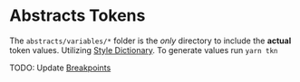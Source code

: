 # Abstracts Tokens

The `abstracts/variables/*` folder is the _only_ directory to include the **actual** token values.
Utilizing [Style Dictionary](https://amzn.github.io/style-dictionary/#/properties). To generate values run `yarn tkn`

TODO: Update [Breakpoints](https://devhints.io/resolutions)
